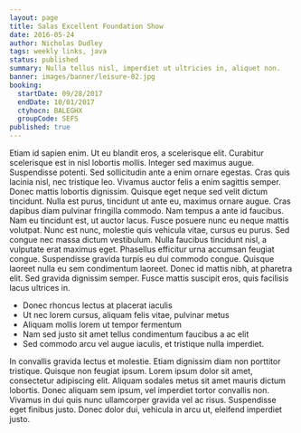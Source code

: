 ```yaml
---
layout: page
title: Salas Excellent Foundation Show
date: 2016-05-24
author: Nicholas Dudley
tags: weekly links, java
status: published
summary: Nulla tellus nisl, imperdiet ut ultricies in, aliquet non.
banner: images/banner/leisure-02.jpg
booking:
  startDate: 09/28/2017
  endDate: 10/01/2017
  ctyhocn: BALEGHX
  groupCode: SEFS
published: true
---
```

Etiam id sapien enim. Ut eu blandit eros, a scelerisque elit. Curabitur scelerisque est in nisl lobortis mollis. Integer sed maximus augue. Suspendisse potenti. Sed sollicitudin ante a enim ornare egestas. Cras quis lacinia nisl, nec tristique leo. Vivamus auctor felis a enim sagittis semper. Donec mattis lobortis dignissim. Quisque eget neque sed velit dictum tincidunt. Nulla est purus, tincidunt ut ante eu, maximus ornare augue. Cras dapibus diam pulvinar fringilla commodo.
Nam tempus a ante id faucibus. Nam eu tincidunt est, ut auctor lacus. Fusce posuere nunc eu neque mattis volutpat. Nunc est nunc, molestie quis vehicula vitae, cursus eu purus. Sed congue nec massa dictum vestibulum. Nulla faucibus tincidunt nisl, a vulputate erat maximus eget. Phasellus efficitur urna accumsan feugiat congue. Suspendisse gravida turpis eu dui commodo congue. Quisque laoreet nulla eu sem condimentum laoreet. Donec id mattis nibh, at pharetra elit. Sed gravida dignissim semper. Fusce mattis suscipit eros, quis facilisis lacus ultrices in.

* Donec rhoncus lectus at placerat iaculis
* Ut nec lorem cursus, aliquam felis vitae, pulvinar metus
* Aliquam mollis lorem ut tempor fermentum
* Nam sed justo sit amet tellus condimentum faucibus a ac elit
* Sed commodo arcu vel augue iaculis, et tristique nulla imperdiet.

In convallis gravida lectus et molestie. Etiam dignissim diam non porttitor tristique. Quisque non feugiat ipsum. Lorem ipsum dolor sit amet, consectetur adipiscing elit. Aliquam sodales metus sit amet mauris dictum lobortis. Donec aliquam sem ipsum, vel imperdiet tortor convallis non. Vivamus in dui quis nunc ullamcorper gravida vel ac risus. Suspendisse eget finibus justo. Donec dolor dui, vehicula in arcu ut, eleifend imperdiet justo.
